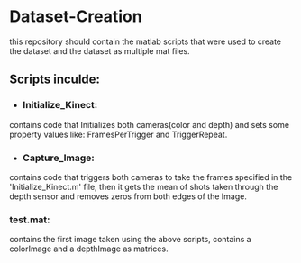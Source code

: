 # Dataset-Creation
this repository should contain the matlab scripts that were used to create the dataset and the dataset as multiple mat files.

## Scripts inculde:
- ### Initialize_Kinect: 
contains code that Initializes both cameras(color and depth) and sets some property values like: FramesPerTrigger and TriggerRepeat.
- ### Capture_Image:
contains code that triggers both cameras to take the frames specified in the 'Initialize_Kinect.m' file, then it gets the mean of 
shots taken through the depth sensor and removes zeros from both edges of the Image.

### test.mat:
contains the first image taken using the above scripts, contains a colorImage and a depthImage as matrices.
